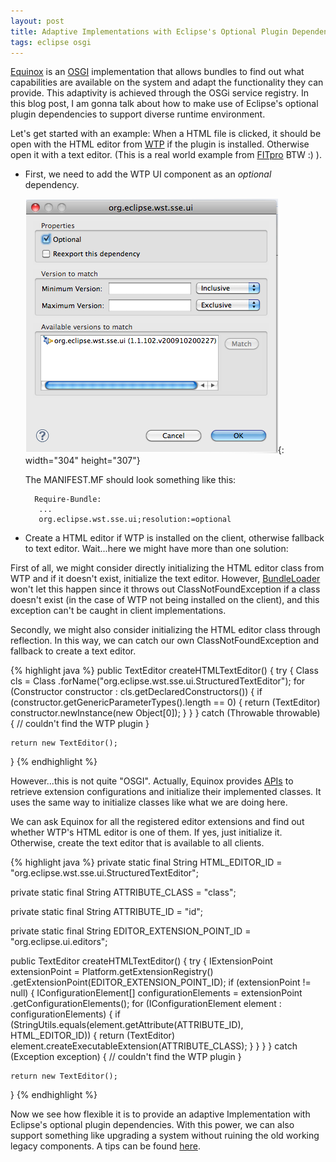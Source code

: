 ```yaml
---
layout: post
title: Adaptive Implementations with Eclipse's Optional Plugin Dependencies
tags: eclipse osgi
---
```


[Equinox][1] is an [OSGI][2] implementation that allows bundles to find out what capabilities are available on the system and adapt the functionality they can provide. This adaptivity is achieved through the OSGi service registry. In this blog post, I am gonna talk about how to make use of Eclipse's optional plugin dependencies to support diverse runtime environment.

Let's get started with an example: When a HTML file is clicked, it should be open with the HTML editor from [WTP][3] if the plugin is installed. Otherwise open it with a text editor. (This is a real world example from [FITpro][4] BTW :) ).

* First, we need to add the WTP UI component as an *optional* dependency.

	![push method](/images/posts/optional_dependencies.png){: width="304" height="307"}

	The MANIFEST.MF should look something like this:

		Require-Bundle:
		 ...
		 org.eclipse.wst.sse.ui;resolution:=optional

* Create a HTML editor if WTP is installed on the client, otherwise fallback to text editor. Wait...here we might have more than one solution:

First of all, we might consider directly initializing the HTML editor class from WTP and if it doesn't exist, initialize the text editor. However, [BundleLoader][5] won't let this happen since it throws out ClassNotFoundException if a class doesn't exist (in the case of WTP not being installed on the client), and this exception can't be caught in client implementations.
	
Secondly, we might also consider initializing the HTML editor class through reflection. In this way, we can catch our own ClassNotFoundException and fallback to create a text editor.
	
{% highlight java %}
public TextEditor createHTMLTextEditor() {
	try {
		Class cls = Class
			.forName("org.eclipse.wst.sse.ui.StructuredTextEditor");
		for (Constructor constructor : cls.getDeclaredConstructors()) {
			if (constructor.getGenericParameterTypes().length == 0) {
				return (TextEditor) constructor.newInstance(new Object[0]);
			}
		}
	} catch (Throwable throwable) {
		// couldn't find the WTP plugin
	}

	return new TextEditor();
}
{% endhighlight %}
						
However...this is not quite "OSGI". Actually, Equinox provides [APIs][6] to retrieve extension configurations and initialize their implemented classes. It uses the same way to initialize classes like what we are doing here.

We can ask Equinox for all the registered editor extensions and find out whether WTP's HTML editor is one of them. If yes, just initialize it. Otherwise, create the text editor that is available to all clients.

{% highlight java %}
private static final String HTML_EDITOR_ID = "org.eclipse.wst.sse.ui.StructuredTextEditor";

private static final String ATTRIBUTE_CLASS = "class";

private static final String ATTRIBUTE_ID = "id";

private static final String EDITOR_EXTENSION_POINT_ID = "org.eclipse.ui.editors";

public TextEditor createHTMLTextEditor() {
	try {
		IExtensionPoint extensionPoint = Platform.getExtensionRegistry()
			.getExtensionPoint(EDITOR_EXTENSION_POINT_ID);
		if (extensionPoint != null) {
			IConfigurationElement[] configurationElements = extensionPoint
				.getConfigurationElements();
			for (IConfigurationElement element : configurationElements) {
				if (StringUtils.equals(element.getAttribute(ATTRIBUTE_ID),
				HTML_EDITOR_ID)) {
					return (TextEditor) element.createExecutableExtension(ATTRIBUTE_CLASS);
				}
			}
		}
	} catch (Exception exception) {
		// couldn't find the WTP plugin
	}

	return new TextEditor();
}
{% endhighlight %}

Now we see how flexible it is to provide an adaptive Implementation with Eclipse's optional plugin dependencies. With this power, we can also support something like upgrading a system without ruining the old working legacy components. A tips can be found [here][7].

[1]: http://www.eclipse.org/equinox/
[2]: http://www.osgi.org
[3]: http://www.eclipse.org/webtools/
[4]: http://sourceforge.net/projects/fitpro/
[5]: http://mobius.inria.fr/eclipse-doc/org/eclipse/osgi/framework/internal/core/BundleLoader.html#findClass(java.lang.String)
[6]: http://help.eclipse.org/help32/index.jsp?topic=/org.eclipse.platform.doc.isv/reference/api/org/eclipse/core/runtime/IConfigurationElement.html
[7]: http://www.developer.com/java/web/article.php/3655231/Eclipse-Tip-Use-Optional-Plug-in-Dependencies-to-Support-Diverse-Runtime-Environments.htm